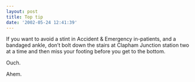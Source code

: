 ```yaml
---
layout: post
title: Top tip
date: '2002-05-24 12:41:39'
---
```



If you want to avoid a stint in Accident & Emergency in-patients, and a bandaged ankle, don’t bolt down the stairs at Clapham Junction station two at a time and then miss your footing before you get to the bottom.

Ouch.

Ahem.



